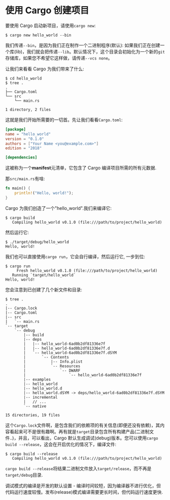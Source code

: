 # 使用 Cargo 创建项目

要使用 Cargo 启动新项目，请使用`cargo new`:

```shell
$ cargo new hello_world --bin
```

我们传递`--bin`，是因为我们正在制作一个二进制程序(默认): 如果我们正在创建一个库(lib)，我们就会把传递`--lib`。默认情况下，这个目录会初始化为一个新的`git`存储库，如果您不希望它这样做，请传递`--vcs none`。

让我们来看看 Cargo 为我们带来了什么:

```shell
$ cd hello_world
$ tree .
.
├── Cargo.toml
└── src
    └── main.rs

1 directory, 2 files
```

这就是我们开始所需要的一切首。先让我们看看`Cargo.toml`:

```toml
[package]
name = "hello_world"
version = "0.1.0"
authors = ["Your Name <you@example.com>"]
edition = "2018"

[dependencies]
```

这被称为一个**manifest**元清单，它包含了 Cargo 编译项目所需的所有元数据.

那`src/main.rs`有啥:

```rust
fn main() {
    println!("Hello, world!");
}
```

Cargo 为我们创造了一个"hello_world".我们来编译它:

```shell
$ cargo build
   Compiling hello_world v0.1.0 (file:///path/to/project/hello_world)
```

然后运行它:

```shell
$ ./target/debug/hello_world
Hello, world!
```

我们也可以直接使用`cargo run`，它会自行编译，然后运行它, 一步到位:

```shell
$ cargo run
     Fresh hello_world v0.1.0 (file:///path/to/project/hello_world)
   Running `target/hello_world`
Hello, world!
```

您会注意到已创建了几个新文件和目录:

```shell
$ tree .
.
|-- Cargo.lock
|-- Cargo.toml
|-- src
|   `-- main.rs
`-- target
    `-- debug
        |-- build
        |-- deps
        |   |-- hello_world-6ad0b2df81336e7f
        |   |-- hello_world-6ad0b2df81336e7f.d
        |   `-- hello_world-6ad0b2df81336e7f.dSYM
        |       `-- Contents
        |           |-- Info.plist
        |           `-- Resources
        |               `-- DWARF
        |                   `-- hello_world-6ad0b2df81336e7f
        |-- examples
        |-- hello_world
        |-- hello_world.d
        |-- hello_world.dSYM -> deps/hello_world-6ad0b2df81336e7f.dSYM
        |-- incremental
        |   // ...
        `-- native

15 directories, 19 files
```

这个`Cargo.lock`文件啊，是包含我们的依赖项的有关信息(即便还没有依赖)，其内容看起来可不是很有趣啊。再有就是`target`目录包含所有构建产品(二进制文件..)，并且，可以看出，Cargo 默认生成调试(debug)版本。您可以使用`cargo build --release`，这会在开启优化的情况下，编译文件:

```shell
$ cargo build --release
   Compiling hello_world v0.1.0 (file:///path/to/project/hello_world)
```

`cargo build --release`将结果二进制文件放入`target/release`，而不再是`target/debug`目录.

调试模式的编译是开发的默认设置 - 编译时间较短，因为编译器不进行优化，但代码运行速度较慢。发布(release)模式编译需要更长时间，但代码运行速度更快.
